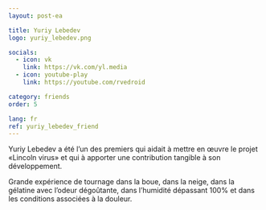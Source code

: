 ```yaml
---
layout: post-ea

title: Yuriy Lebedev
logo: yuriy_lebedev.png

socials:
  - icon: vk
    link: https://vk.com/yl.media
  - icon: youtube-play
    link: https://youtube.com/rvedroid

category: friends
order: 5

lang: fr
ref: yuriy_lebedev_friend
---
```


Yuriy Lebedev a été l’un des premiers qui aidait à mettre en œuvre le projet «Lincoln virus» et qui à apporter une contribution tangible à son développement.

Grande expérience de tournage dans la boue, dans la neige, dans la gélatine avec l’odeur dégoûtante, dans l’humidité dépassant 100% et dans les conditions associées à la douleur.
